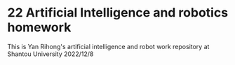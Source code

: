 # 22 Artificial Intelligence and robotics homework

This is Yan Rihong's artificial intelligence and robot work repository at Shantou University 2022/12/8